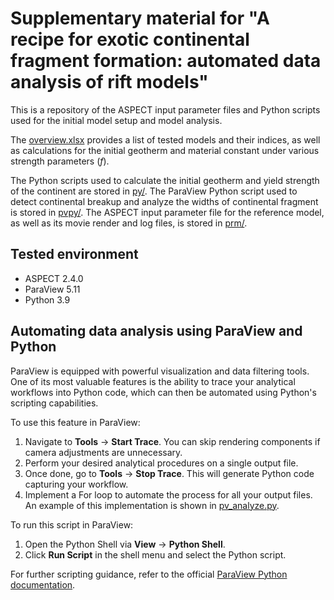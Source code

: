 # Supplementary material for "A recipe for exotic continental fragment formation: automated data analysis of rift models"

This is a repository of the ASPECT input parameter files and Python scripts used for the initial model setup and model analysis. 

The [overview.xlsx](https://github.com/alanjyu/fragment_recipe/blob/main/overview.xlsx) provides a list of tested models and their indices, as well as calculations for the initial geotherm and material constant under various strength parameters ($f$).

The Python scripts used to calculate the initial geotherm and yield strength of the continent are stored in [py/](https://github.com/alanjyu/fragment_recipe/tree/main/py). The ParaView Python script used to detect continental breakup and analyze the widths of continental fragment is stored in [pvpy/](https://github.com/alanjyu/fragment_recipe/tree/main/pvpy). The ASPECT input parameter file for the reference model, as well as its movie render and log files, is stored in [prm/](https://github.com/alanjyu/fragment_recipe/tree/main/prm).


## Tested environment

- ASPECT 2.4.0
- ParaView 5.11
- Python 3.9


## Automating data analysis using ParaView and Python

ParaView is equipped with powerful visualization and data filtering tools. One of its most valuable features is the ability to trace your analytical workflows into Python code, which can then be automated using Python's scripting capabilities.

To use this feature in ParaView:

1. Navigate to **Tools** → **Start Trace**. You can skip rendering components if camera adjustments are unnecessary.
2. Perform your desired analytical procedures on a single output file.
3. Once done, go to **Tools** → **Stop Trace**. This will generate Python code capturing your workflow.
4. Implement a For loop to automate the process for all your output files. An example of this implementation is shown in [pv_analyze.py](https://github.com/alanjyu/fragment_recipe/blob/main/pvpy/pv_analyze.py).


To run this script in ParaView:

1. Open the Python Shell via **View** → **Python Shell**.
2. Click **Run Script** in the shell menu and select the Python script.


For further scripting guidance, refer to the official [ParaView Python documentation](https://www.paraview.org/paraview-docs/nightly/python/).
